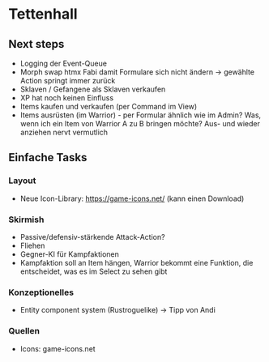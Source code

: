 # Tettenhall

## Next steps

* Logging der Event-Queue
* Morph swap htmx Fabi damit Formulare sich nicht ändern -> gewählte Action springt immer zurück
* Sklaven / Gefangene als Sklaven verkaufen
* XP hat noch keinen Einfluss
* Items kaufen und verkaufen (per Command im View)
* Items ausrüsten (im Warrior) - per Formular ähnlich wie im Admin? Was, wenn ich ein Item von Warrior A zu B bringen
  möchte? Aus- und wieder anziehen nervt vermutlich

## Einfache Tasks

### Layout

* Neue Icon-Library: https://game-icons.net/ (kann einen Download)

### Skirmish

* Passive/defensiv-stärkende Attack-Action?
* Fliehen
* Gegner-KI für Kampfaktionen
* Kampfaktion soll an Item hängen, Warrior bekommt eine Funktion, die entscheidet, was es im Select zu sehen gibt

### Konzeptionelles

* Entity component system (Rustroguelike) -> Tipp von Andi

### Quellen

* Icons: game-icons.net
